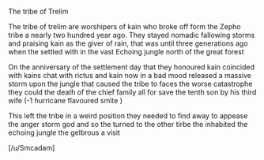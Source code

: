 The tribe of Trelim

The tribe of trelim are worshipers of kain who broke off form the Zepho tribe a nearly two hundred year ago. They stayed nomadic fallowing storms and praising kain as the giver of rain, that was until three generations ago when the settled with in the vast Echoing jungle north of the great forest 

 On the anniversary of the settlement day  that they honoured kain coincided with kains chat with rictus and kain now  in a bad mood released a massive storm upon the jungle that caused the tribe to faces the worse catastrophe they could the death of the chief family all for save the tenth son by his third wife  (-1 hurricane flavoured smite ) 

This left the tribe in a weird position they needed to find away to appease the anger storm god and so the turned to the other tirbe the inhabited the echoing jungle the gelbrous a visit 

[/u/Smcadam]